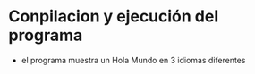 # Conpilacion y ejecución del programa

- el programa muestra un Hola Mundo en 3 idiomas diferentes
